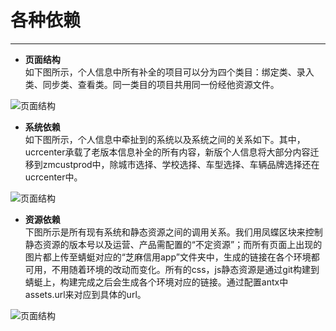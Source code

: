 # 各种依赖
---

- **页面结构** <br/>
如下图所示，个人信息中所有补全的项目可以分为四个类目：绑定类、录入类、同步类、查看类。同一类目的项目共用同一份经他资源文件。

![页面结构](https://os.alipayobjects.com/rmsportal/SqzjGxUaSBuhQuk.png)


- **系统依赖** <br/>
如下图所示，个人信息中牵扯到的系统以及系统之间的关系如下。其中，ucrcenter承载了老版本信息补全的所有内容，新版个人信息将大部分内容迁移到zmcustprod中，除城市选择、学校选择、车型选择、车辆品牌选择还在ucrcenter中。 <br/>

![页面结构](https://os.alipayobjects.com/rmsportal/AcmSJVTaLooiLzS.png)


- **资源依赖** <br/>
下图所示是所有现有系统和静态资源之间的调用关系。我们用凤蝶区块来控制静态资源的版本号以及运营、产品需配置的“不定资源”；而所有页面上出现的图片都上传至蜻蜓对应的“芝麻信用app”文件夹中，生成的链接在各个环境都可用，不用随着环境的改动而变化。所有的css，js静态资源是通过git构建到蜻蜓上，构建完成之后会生成各个环境对应的链接。通过配置antx中assets.url来对应到具体的url。

![页面结构](https://os.alipayobjects.com/rmsportal/yUgVHwoAsAgouDU.png)


